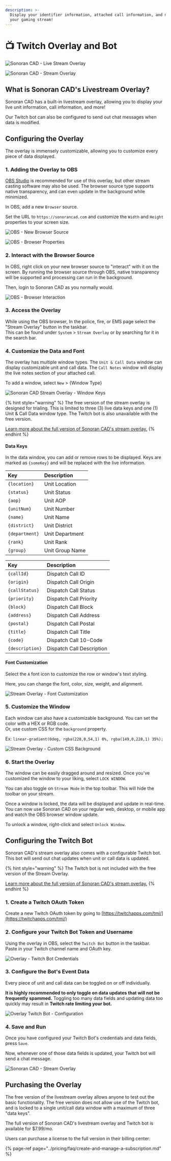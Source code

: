 ```yaml
---
description: >-
  Display your identifier information, attached call information, and more on
  your gaming stream!
---
```


# 📺 Twitch Overlay and Bot

![Sonoran CAD - Live Stream Overlay](../.gitbook/assets/live-banner.png)

![Sonoran CAD - Stream Overlay](../.gitbook/assets/overlay.gif)

## What is Sonoran CAD's Livestream Overlay?

Sonoran CAD has a built-in livestream overlay, allowing you to display your live unit information, call information, and more!

Our Twitch bot can also be configured to send out chat messages when data is modified.



## Configuring the Overlay

The overlay is immensely customizable, allowing you to customize every piece of data displayed.

### 1. Adding the Overlay to OBS

[OBS Studio](https://obsproject.com/) is recommended for use of this overlay, but other stream casting software may also be used. The browser source type supports native transparency, and can even update in the background while minimized.

In OBS, add a new `Browser` source.

Set the URL to `https://sonorancad.com` and customize the `Width` and `Height` properties to your screen size.

![OBS - New Browser Source](../.gitbook/assets/image%20%28240%29.png)

![OBS - Browser Properties](../.gitbook/assets/image%20%28238%29.png)

### 2. Interact with the Browser Source

In OBS, right click on your new browser source to "interact" with it on the screen. By running the browser source through OBS, native transparency will be supported and processing can run in the background.

Then, login to Sonoran CAD as you normally would.

![OBS - Browser Interaction](../.gitbook/assets/image%20%28233%29.png)

### 3. Access the Overlay

While using the OBS browser, In the police, fire, or EMS page select the "Stream Overlay" button in the taskbar.  
This can be found under `System` &gt; `Stream Overlay` or by searching for it in the search bar.

### 4. Customize the Data and Font

The overlay has multiple window types. The `Unit & Call Data` window can display customizable unit and call data. The `Call Notes` window will display the live notes section of your attached call.

To add a window, select `New` &gt; {Window Type}

![Sonoran CAD Stream Overlay - Window Keys](../.gitbook/assets/image%20%28234%29.png)

{% hint style="warning" %}
The free version of the stream overlay is designed for trialing. This is limited to three \(3\) live data keys and one \(1\) Unit & Call Data window type. The Twitch bot is also unavailable with the free version.

[Learn more about the full version of Sonoran CAD's stream overlay.](twitch-overlay-and-bot.md#purchasing-the-overlay)
{% endhint %}

#### Data Keys

In the data window, you can add or remove rows to be displayed. Keys are marked as `{someKey}` and will be replaced with the live information.

| Key | Description |
| :--- | :--- |
| `{location}` | Unit Location |
| `{status}` | Unit Status |
| `{aop}` | Unit AOP |
| `{unitNum}` | Unit Number |
| `{name}` | Unit Name |
| `{district}` | Unit District |
| `{department}` | Unit Department |
| `{rank}` | Unit Rank |
| `{group}` | Unit Group Name |

| Key | Description |
| :--- | :--- |
| `{callId}` | Dispatch Call ID |
| `{origin}` | Dispatch Call Origin |
| `{callStatus}` | Dispatch Call Status |
| `{priority}` | Dispatch Call Priority |
| `{block}` | Dispatch Call Block |
| `{address}` | Dispatch Call Address |
| `{postal}` | Dispatch Call Postal |
| `{title}` | Dispatch Call Title |
| `{code}` | Dispatch Call 10-Code |
| `{description}` | Dispatch Call Description |

#### Font Customization

Select the `A` font icon to customize the row or window's text styling.

Here, you can change the font, color, size, weight, and alignment.

![Stream Overlay - Font Customization](../.gitbook/assets/image%20%28237%29.png)

### 5. Customize the Window

Each window can also have a customizable background. You can set the color with a HEX or RGB code.  
Or, use custom CSS for the `background` property.

Ex: `linear-gradient(0deg, rgba(228,0,54,1) 0%, rgba(149,0,228,1) 35%);`

![Stream Overlay - Custom CSS Background](../.gitbook/assets/image%20%28236%29.png)

### 6. Start the Overlay

The window can be easily dragged around and resized. Once you've customized the window to your liking, select `LOCK WINDOW`.

You can also toggle on `Stream Mode` in the top toolbar. This will hide the toolbar on your stream.

Once a window is locked, the data will be displayed and update in real-time. You can now use Sonoran CAD on your regular web, desktop, or mobile app and watch the OBS browser window update.

To unlock a window, right-click and select `Unlock Window`.

## Configuring the Twitch Bot

Sonoran CAD's stream overlay also comes with a configurable Twitch bot. This bot will send out chat updates when unit or call data is updated.

{% hint style="warning" %}
The Twitch bot is not included with the free version of the Stream Overlay.  
  
[Learn more about the full version of Sonoran CAD's stream overlay.](twitch-overlay-and-bot.md#purchasing-the-overlay)
{% endhint %}

### 1. Create a Twitch OAuth Token

Create a new Twitch OAuth token by going to [https://twitchapps.com/tmi/](https://twitchapps.com/tmi/)

### 2. Configure your Twitch Bot Token and Username

Using the overlay in OBS, select the `Twitch Bot` button in the taskbar.  
Paste in your Twitch channel name and OAuth key.

![Overlay - Twitch Bot Credentials](../.gitbook/assets/image%20%28235%29.png)

### 3. Configure the Bot's Event Data

Every piece of unit and call data can be toggled on or off individually.

**It is highly recommended to only toggle on data updates that will not be frequently spammed.** Toggling too many data fields and updating data too quickly may result in **Twitch rate limiting your bot.**

![Overlay Twitch Bot - Configuration](../.gitbook/assets/image%20%28239%29.png)

### 4. Save and Run

Once you have configured your Twitch Bot's credentials and data fields, press `Save`.

Now, whenever one of those data fields is updated, your Twitch bot will send a chat message.

![Sonoran CAD - Stream Overlay](../.gitbook/assets/overlay.gif)

## Purchasing the Overlay

The free version of the livestream overlay allows anyone to test out the basic functionality. The free version does not allow use of the Twitch bot, and is locked to a single unit/call data window with a maximum of three "data keys".

The full version of Sonoran CAD's livestream overlay and Twitch bot is available for $7.99/mo.

Users can purchase a license to the full version in their billing center:

{% page-ref page="../pricing/faq/create-and-manage-a-subscription.md" %}

